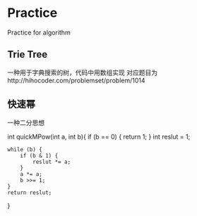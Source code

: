 # Practice
Practice for algorithm

## Trie Tree
一种用于字典搜索的树，代码中用数组实现
对应题目为http://hihocoder.com/problemset/problem/1014

## 快速幂
一种二分思想

int quickMPow(int a, int b){
    if (b == 0) {
        return 1;
    }
    int reslut = 1;
    
    while (b) {
        if (b & 1) {
            reslut *= a;
        }
        a *= a;
        b >>= 1;
    }
    return reslut;
}

